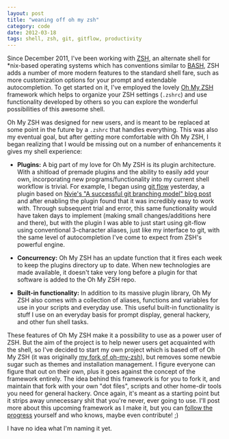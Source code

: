 ```yaml
---
layout: post
title: "weaning off oh my zsh"
category: code
date: 2012-03-18
tags: shell, zsh, git, gitflow, productivity
---
```


Since December 2011, I've been working with [ZSH][zsh], an alternate shell for *nix-based operating systems which has conventions similar to [BASH][bash], ZSH adds a number of more modern features to the standard shell fare, such as more customization options for your prompt and extendable autocompletion. To get started on it, I've employed the lovely [Oh My ZSH][omz] framework which helps to organize your ZSH settings (`.zshrc`) and use functionality developed by others so you can explore the wonderful possibilities of this awesome shell.

Oh My ZSH was designed for new users, and is meant to be replaced at some point in the future by a `.zshrc` that handles everything. This was also my eventual goal, but after getting more comfortable with Oh My ZSH, I began realizing that I would be missing out on a number of enhancements it gives my shell experience:

- **Plugins:** A big part of my love for Oh My ZSH is its plugin architecture. With a shitload of premade plugins and the ability to easily add your own, incorporating new programs/functionality into my current shell workflow is trivial. For example, I began using [git flow][flow] yesterday, a plugin based on [Nvie's "A successful git branching model" blog post][nvie] and after enabling the plugin found that it was incredibly easy to work with. Through subsequent trial and error, this same functionality would have taken days to implement (making small changes/additions here and there), but with the plugin I was able to just start using git-flow using conventional 3-character aliases, just like my interface to git, with the same level of autocompletion I've come to expect from ZSH's powerful engine.

- **Concurrency:** Oh My ZSH has an update function that it fires each week to keep the plugins directory up to date. When new technologies are made available, it doesn't take very long before a plugin for that software is added to the Oh My ZSH repo.

- **Built-in functionality:** In addition to its massive plugin library, Oh My ZSH also comes with a collection of aliases, functions and variables for use in your scripts and everyday use. This useful built-in functionality is stuff I use on an everyday basis for prompt display, general hackery, and other fun shell tasks.

These features of Oh My ZSH make it a possibility to use as a power user of ZSH. But the aim of the project is to help newer users get acquainted with the shell, so I've decided to start my own project which is based off of Oh My ZSH (it was originally [my fork of oh-my-zsh][fork]), but removes some newbie sugar such as themes and installation management. I figure everyone can figure that out on their own, plus it goes against the concept of the framework entirely. The idea behind this framework is for you to fork it, and maintain that fork with your own "dot files", scripts and other home-dir tools you need for general hackery. Once again, it's meant as a starting point but it strips away unnecessary shit that you're never, ever going to use. I'll post more about this upcoming framework as I make it, but you can [follow the progress][fork] yourself and who knows, maybe even contribute! ;)

I have no idea what I'm naming it yet.

[zsh]: http://www.zsh.org/
[bash]: http://www.gnu.org/software/bash/
[omz]: https://github.com/robbyrussell/oh-my-zsh
[flow]: https://github.com/nvie/gitflow
[nvie]: http://nvie.com/posts/a-successful-git-branching-model/
[fork]: http://github.com/tubbo/oh-my-zsh
